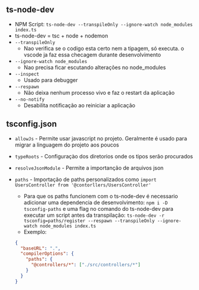 ## ts-node-dev

- NPM Script: `ts-node-dev --transpileOnly --ignore-watch node_modules index.ts`
- ts-node-dev = tsc + node + nodemon
- `--transpileOnly`
  - Nao verifica se o codigo esta certo nem a tipagem, só executa. o vscode ja faz essa checagem durante desenvolvimento
- `--ignore-watch node_modules`
  - Nao precisa ficar escutando alterações no node_modules
- `--inspect`
  - Usado para debugger
- `--respawn`
  - Não deixa nenhum processo vivo e faz o restart da aplicação
- `--no-notify`
  - Desabilita notificação ao reiniciar a aplicação

## tsconfig.json

- `allowJs` - Permite usar javascript no projeto. Geralmente é usado para migrar a linguagem do projeto aos poucos
- `typeRoots` - Configuraçào dos diretorios onde os tipos serão procurados
- `resolveJsonModule` - Permite a importanção de arquivos json
- `paths` - Importação de paths personalizados como `import UsersController from '@contorllers/UsersController'`
  - Para que os paths funcionem com o ts-node-dev é necessario adicionar uma dependencia de desenvolvimento: `npm i -D tsconfig-paths` e uma flag no comando do ts-node-dev para executar um script antes da transpilação: `ts-node-dev -r tsconfig=paths/register --respawn --transpileOnly --ignore-watch node_modules index.ts`
  - Exemplo:

  ```json
  {
    "baseURL": ".",
    "compilerOptions": {
      "paths": {
        "@controllers/*": ["./src/controllers/*"]
      }
    }
  }
  ```
